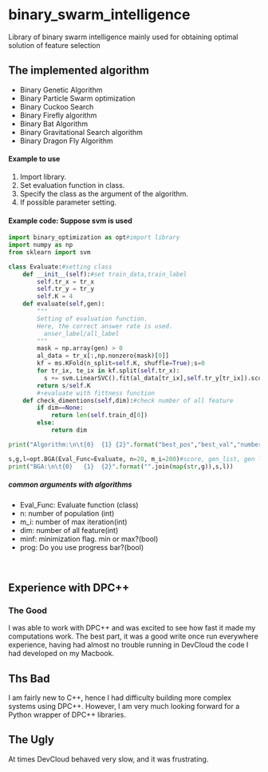 # binary_swarm_intelligence
 Library of binary swarm intelligence mainly used for obtaining optimal solution of feature selection

## The implemented algorithm
* Binary Genetic Algorithm
* Binary Particle Swarm optimization
* Binary Cuckoo Search
* Binary Firefly algorithm
* Binary Bat Algorithm
* Binary Gravitational Search algorithm
* Binary Dragon Fly Algorithm

#### Example to use
1. Import library.
2. Set evaluation function in class.
3. Specify the class as the argument of the algorithm.
4. If possible parameter setting.

#### Example code: Suppose svm is used
```python
import binary_optimization as opt#import library
import numpy as np
from sklearn import svm

class Evaluate:#setting class
    def __init__(self):#set train_data,train_label
        self.tr_x = tr_x
        self.tr_y = tr_y
        self.K = 4
    def evaluate(self,gen):
        """
        Setting of evaluation function.
        Here, the correct answer rate is used.
          anser_label/all_label
        """
        mask = np.array(gen) > 0
        al_data = tr_x[:,np.nonzero(mask)[0]]
        kf = ms.KFold(n_split=self.K, shuffle=True);s=0
        for tr_ix, te_ix in kf.split(self.tr_x):          
          s += svm.LinearSVC().fit(al_data[tr_ix],self.tr_y[tr_ix]).score(al_data[te_ix], self.tr_y[te_ix])
        return s/self.K
        #↑evaluate with fittness function
    def check_dimentions(self,dim):#check number of all feature
        if dim==None:
            return len(self.train_d[0])
        else:
            return dim

print("Algorithm:\n\t{0}  {1} {2}".format("best_pos","best_val","number_of_1s"))

s,g,l=opt.BGA(Eval_Func=Evaluate, n=20, m_i=200)#score, gen_list, gen length of 1
print("BGA:\n\t{0}   {1}  {2}".format("".join(map(str,g)),s,l))

```

##### common arguments with algorithms
* Eval_Func: Evaluate function (class)
* n: number of population (int)
* m_i:  number of max iteration(int)
* dim: number of all feature(int)
* minf: minimization flag. min or max?(bool)
* prog: Do you use progress bar?(bool)<p>
<br><p>


## Experience with DPC++

### The Good

I was able to work with DPC++ and was excited to see how fast it made my computations work. The best part, it was a good write once run everywhere experience, having had almost no trouble running in DevCloud the code I had developed on my Macbook.

## Ths Bad

I am fairly new to C++, hence I had difficulty building more complex systems using DPC++. However, I am very much looking forward for a Python wrapper of DPC++ libraries.

## The Ugly

At times DevCloud behaved very slow, and it was frustrating.
